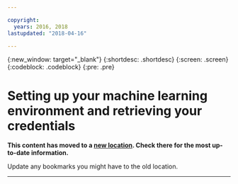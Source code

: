 ```yaml
---

copyright:
  years: 2016, 2018
lastupdated: "2018-04-16"

---
```

{:new_window: target="_blank"}
{:shortdesc: .shortdesc}
{:screen: .screen}
{:codeblock: .codeblock}
{:pre: .pre}

# Setting up your machine learning environment and retrieving your credentials

**This content has moved to a [new location](https://dataplatform.ibm.com/docs/content/analyze-data/ml_dlaas_getting_access.html). Check there for the most up-to-date information.**

Update any bookmarks you might have to the old location.


_____________
